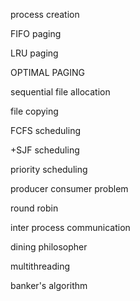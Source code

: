  process creation

FIFO paging

LRU paging

OPTIMAL PAGING

sequential file allocation

file copying

FCFS scheduling

+SJF scheduling

 priority scheduling

producer consumer problem

 round robin

inter process communication

 dining philosopher

multithreading

banker's algorithm
